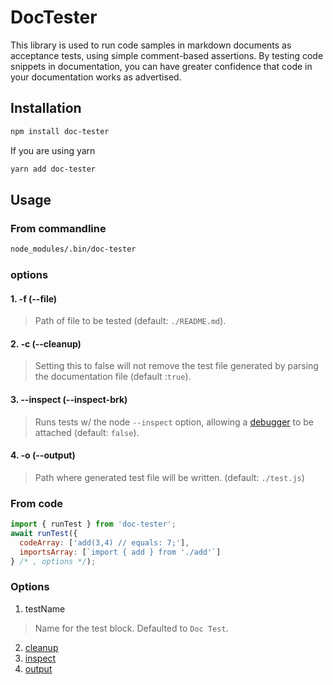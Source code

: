 # DocTester

This library is used to run code samples in markdown documents as acceptance tests, using simple comment-based assertions. By testing code snippets in documentation, you can have greater confidence that code in your documentation works as advertised.

## Installation
```sh
npm install doc-tester
```
If you are using yarn
```sh
yarn add doc-tester
```
## Usage
### From commandline
```sh
node_modules/.bin/doc-tester
```
### options
#### 1. -f (--file)
> Path of file to be tested (default: `./README.md`).
#### 2. -c (--cleanup)
> Setting this to false will not remove the test file generated by parsing the documentation file (default :`true`).
#### 3. --inspect (--inspect-brk)
> Runs tests w/ the node `--inspect` option, allowing a [debugger](https://nodejs.org/en/docs/guides/debugging-getting-started/#enable-inspector) to be attached (default: `false`).
#### 4. -o (--output)
> Path where generated test file will be written. (default: `./test.js`)
### From code
```js
import { runTest } from 'doc-tester';
await runTest({
  codeArray: ['add(3,4) // equals: 7;'],
  importsArray: [`import { add } from './add'`]
} /* , options */);
```
### Options
1. testName
> Name for the test block. Defaulted to `Doc Test`.
2. [cleanup](#2--c---cleanup)
3. [inspect](#3---inspect---inspect-brk)
4. [output](#4--o---output)
